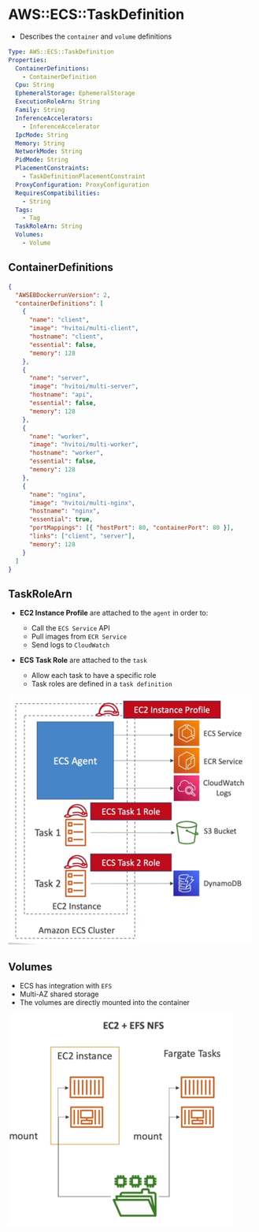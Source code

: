 # AWS::ECS::TaskDefinition

- Describes the `container` and `volume` definitions

```yaml
Type: AWS::ECS::TaskDefinition
Properties:
  ContainerDefinitions:
    - ContainerDefinition
  Cpu: String
  EphemeralStorage: EphemeralStorage
  ExecutionRoleArn: String
  Family: String
  InferenceAccelerators:
    - InferenceAccelerator
  IpcMode: String
  Memory: String
  NetworkMode: String
  PidMode: String
  PlacementConstraints:
    - TaskDefinitionPlacementConstraint
  ProxyConfiguration: ProxyConfiguration
  RequiresCompatibilities:
    - String
  Tags:
    - Tag
  TaskRoleArn: String
  Volumes:
    - Volume
```

## ContainerDefinitions

```json
{
  "AWSEBDockerrunVersion": 2,
  "containerDefinitions": [
    {
      "name": "client",
      "image": "hvitoi/multi-client",
      "hostname": "client",
      "essential": false,
      "memory": 128
    },
    {
      "name": "server",
      "image": "hvitoi/multi-server",
      "hostname": "api",
      "essential": false,
      "memory": 128
    },
    {
      "name": "worker",
      "image": "hvitoi/multi-worker",
      "hostname": "worker",
      "essential": false,
      "memory": 128
    },
    {
      "name": "nginx",
      "image": "hvitoi/multi-nginx",
      "hostname": "nginx",
      "essential": true,
      "portMappings": [{ "hostPort": 80, "containerPort": 80 }],
      "links": ["client", "server"],
      "memory": 128
    }
  ]
}
```

## TaskRoleArn

- **EC2 Instance Profile** are attached to the `agent` in order to:

  - Call the `ECS Service` API
  - Pull images from `ECR Service`
  - Send logs to `CloudWatch`

- **ECS Task Role** are attached to the `task`
  - Allow each task to have a specific role
  - Task roles are defined in a `task definition`

![IAM Roles](.images/ecs-iam-roles.png)

## Volumes

- ECS has integration with `EFS`
- Multi-AZ shared storage
- The volumes are directly mounted into the container

![Data Volume](.images/ecs-data-volume.png)
